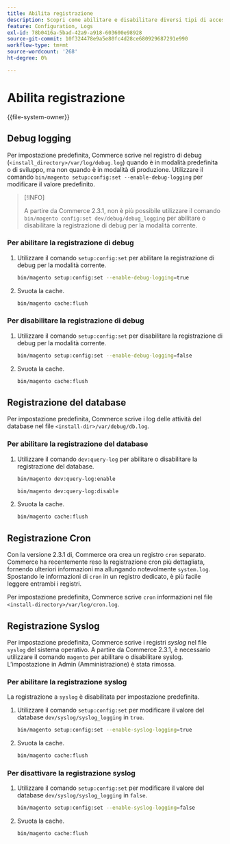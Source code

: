 ```yaml
---
title: Abilita registrazione
description: Scopri come abilitare e disabilitare diversi tipi di accesso in Adobe Commerce. Scopri le tecniche di configurazione e gestione della registrazione.
feature: Configuration, Logs
exl-id: 78b0416a-5bad-42a9-a918-603600e98928
source-git-commit: 10f324478e9a5e80fc4d28ce680929687291e990
workflow-type: tm+mt
source-wordcount: '268'
ht-degree: 0%

---
```


# Abilita registrazione

{{file-system-owner}}

## Debug logging

Per impostazione predefinita, Commerce scrive nel registro di debug (`<install_directory>/var/log/debug.log`) quando è in modalità predefinita o di sviluppo, ma non quando è in modalità di produzione. Utilizzare il comando `bin/magento setup:config:set --enable-debug-logging` per modificare il valore predefinito.

>[!INFO]
>
>A partire da Commerce 2.3.1, non è più possibile utilizzare il comando `bin/magento config:set dev/debug/debug_logging` per abilitare o disabilitare la registrazione di debug per la modalità corrente.

### Per abilitare la registrazione di debug

1. Utilizzare il comando `setup:config:set` per abilitare la registrazione di debug per la modalità corrente.

   ```bash
   bin/magento setup:config:set --enable-debug-logging=true
   ```

1. Svuota la cache.

   ```bash
   bin/magento cache:flush
   ```

### Per disabilitare la registrazione di debug

1. Utilizzare il comando `setup:config:set` per disabilitare la registrazione di debug per la modalità corrente.

   ```bash
   bin/magento setup:config:set --enable-debug-logging=false
   ```

1. Svuota la cache.

   ```bash
   bin/magento cache:flush
   ```

## Registrazione del database

Per impostazione predefinita, Commerce scrive i log delle attività del database nel file `<install-dir>/var/debug/db.log`.

### Per abilitare la registrazione del database

1. Utilizzare il comando `dev:query-log` per abilitare o disabilitare la registrazione del database.

   ```bash
   bin/magento dev:query-log:enable
   ```

   ```bash
   bin/magento dev:query-log:disable
   ```

1. Svuota la cache.

   ```bash
   bin/magento cache:flush
   ```

## Registrazione Cron

Con la versione 2.3.1 di, Commerce ora crea un registro `cron` separato. \
Commerce ha recentemente reso la registrazione cron più dettagliata, fornendo ulteriori informazioni ma allungando notevolmente `system.log`.
Spostando le informazioni di `cron` in un registro dedicato, è più facile leggere entrambi i registri.

Per impostazione predefinita, Commerce scrive `cron` informazioni nel file `<install-directory>/var/log/cron.log`.

## Registrazione Syslog

Per impostazione predefinita, Commerce scrive i registri _syslog_ nel file `syslog` del sistema operativo.
A partire da Commerce 2.3.1, è necessario utilizzare il comando `magento` per abilitare o disabilitare syslog.
L’impostazione in Admin (Amministrazione) è stata rimossa.

### Per abilitare la registrazione syslog

La registrazione a `syslog` è disabilitata per impostazione predefinita.

1. Utilizzare il comando `setup:config:set` per modificare il valore del database `dev/syslog/syslog_logging` in `true`.

   ```bash
   bin/magento setup:config:set --enable-syslog-logging=true
   ```

1. Svuota la cache.

   ```bash
   bin/magento cache:flush
   ```

### Per disattivare la registrazione syslog

1. Utilizzare il comando `setup:config:set` per modificare il valore del database `dev/syslog/syslog_logging` in `false`.

   ```bash
   bin/magento setup:config:set --enable-syslog-logging=false
   ```

1. Svuota la cache.

   ```bash
   bin/magento cache:flush
   ```
